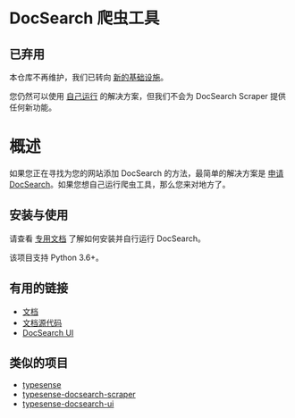 # DocSearch 爬虫工具

## 已弃用

本仓库不再维护，我们已转向 [新的基础设施](https://docsearch.algolia.com/docs/migrating-from-legacy)。

您仍然可以使用 [自己运行](https://docsearch.algolia.com/docs/legacy/run-your-own) 的解决方案，但我们不会为 DocSearch Scraper 提供任何新功能。

# 概述

如果您正在寻找为您的网站添加 DocSearch 的方法，最简单的解决方案是 [申请 DocSearch](https://docsearch.algolia.com/apply)。如果您想自己运行爬虫工具，那么您来对地方了。

## 安装与使用

请查看 [专用文档](https://docsearch.algolia.com/docs/legacy/run-your-own/) 了解如何安装并自行运行 DocSearch。

该项目支持 Python 3.6+。

## 有用的链接

- [文档](https://docsearch.algolia.com/)
- [文档源代码](https://github.com/algolia/docsearch/tree/next/packages/website)
- [DocSearch UI](https://github.com/algolia/docsearch)

## 类似的项目

- [typesense](https://github.com/typesense)
- [typesense-docsearch-scraper](https://github.com/typesense/typesense-docsearch-scraper)
- [typesense-docsearch-ui](https://github.com/typesense/typesense-docsearch.js)